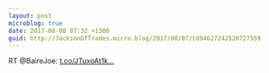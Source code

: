 ```yaml
---
layout: post
microblog: true
date: 2017-08-08 07:32 +1300
guid: http://JacksonOfTrades.micro.blog/2017/08/07/t894627242520727559.html
---
```

RT @BaireJoe: [t.co/JTuxoAt1k...](https://t.co/JTuxoAt1kg)
